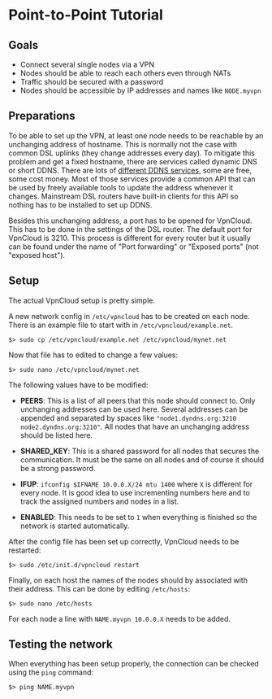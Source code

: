 # Point-to-Point Tutorial

## Goals
* Connect several single nodes via a VPN
* Nodes should be able to reach each others even through NATs
* Traffic should be secured with a password
* Nodes should be accessible by IP addresses and names like `NODE.myvpn`


## Preparations
To be able to set up the VPN, at least one node needs to be reachable by an
unchanging address of hostname. This is normally not the case with common
DSL uplinks (they change addresses every day).
To mitigate this problem and get a fixed hostname, there are services called
dynamic DNS or short DDNS. There are lots of [different DDNS services][1], some
are free, some cost money.
Most of those services provide a common API that can be used by freely available
tools to update the address whenever it changes. Mainstream DSL routers have
built-in clients for this API so nothing has to be installed to set up DDNS.

Besides this unchanging address, a port has to be opened for VpnCloud. This has
to be done in the settings of the DSL router. The default port for VpnCloud
is 3210. This process is different for every router but it usually can be found
under the name of "Port forwarding" or "Exposed ports" (not "exposed host").

[1]: http://dnslookup.me/dynamic-dns/


## Setup
The actual VpnCloud setup is pretty simple.

A new network config in `/etc/vpncloud` has to be created on each node.
There is an example file to start with in `/etc/vpncloud/example.net`.

    $> sudo cp /etc/vpncloud/example.net /etc/vpncloud/mynet.net

Now that file has to edited to change a few values:

    $> sudo nano /etc/vpncloud/mynet.net

The following values have to be modified:

- **PEERS**: This is a list of all peers that this node should connect to.
  Only unchanging addresses can be used here. Several addresses can be appended
  and separated by spaces like `"node1.dyndns.org:3210 node2.dyndns.org:3210"`.
  All nodes that have an unchanging address should be listed here.

- **SHARED_KEY**: This is a shared password for all nodes that secures the
  communication. It must be the same on all nodes and of course it should be a
  strong password.

- **IFUP**: `ifconfig $IFNAME 10.0.0.X/24 mtu 1400` where `X` is different for
  every node. It is good idea to use incrementing numbers here and to track the
  assigned numbers and nodes in a list.

- **ENABLED**: This needs to be set to `1` when everything is finished so the
  network is started automatically.

After the config file has been set up correctly, VpnCloud needs to be restarted:

    $> sudo /etc/init.d/vpncloud restart

Finally, on each host the names of the nodes should by associated with their
address. This can be done by editing `/etc/hosts`:

    $> sudo nano /etc/hosts

For each node a line with `NAME.myvpn 10.0.0.X` needs to be added.


## Testing the network
When everything has been setup properly, the connection can be checked using the
`ping` command:

    $> ping NAME.myvpn
